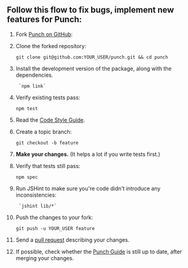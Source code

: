 ## Follow this flow to fix bugs, implement new features for Punch:

1. Fork [Punch on GitHub](http://github.com/laktek/punch):

2. Clone the forked repository:

    `git clone git@github.com:YOUR_USER/punch.git && cd punch`

3. Install the development version of the package, along with the dependencies. 

		`npm link`

4. Verify existing tests pass:

    `npm test`

5. Read the [Code Style Guide](https://github.com/laktek/punch/wiki/Code-Style-Guide).

6. Create a topic branch:

    `git checkout -b feature`

7. **Make your changes.** (It helps a lot if you write tests first.)

8. Verify that tests still pass:

    `npm spec`

9. Run JSHint to make sure you're code didn't introduce any inconsistencies:

		`jshint lib/*`

10. Push the changes to your fork:

    `git push -u YOUR_USER feature`

11. Send a [pull request](https://github.com/laktek/punch/pulls) describing your changes. 

12. If possible, check whether the [Punch Guide](https://github.com/laktek/punch/wiki) is still up to date, after merging your changes.
